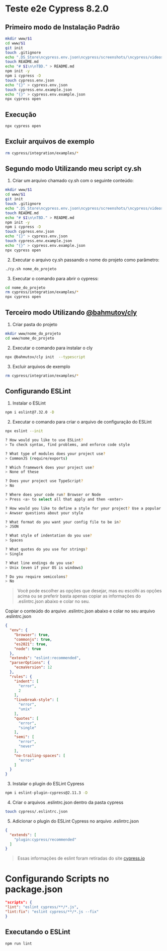 # Teste e2e Cypress 8.2.0

## Primeiro modo de Instalação Padrão

```bash
mkdir www/$1
cd www/$1
git init
touch .gitignore
echo ".DS_Store\ncypress.env.json\ncypress/screenshots/\ncypress/videos/\nnode_modules/" > .gitignore
touch README.md
echo "# $1\n\nTBD." > README.md
npm init -y
npm i cypress -D
touch cypress.env.json
echo "{}" > cypress.env.json
touch cypress.env.example.json
echo "{}" > cypress.env.example.json
npx cypress open
```

## Execução

```bash
npx cypress open
```

## Excluir arquivos de exemplo

```bash
rm cypress/integration/examples/*
```

## Segundo modo Utilizando meu script cy.sh

1. Criar um arquivo chamado cy.sh com o seguinte conteúdo:
 ```bash
mkdir www/$1
cd www/$1
git init
touch .gitignore
echo ".DS_Store\ncypress.env.json\ncypress/screenshots/\ncypress/videos/\nnode_modules/" > .gitignore
touch README.md
echo "# $1\n\nTBD." > README.md
npm init -y
npm i cypress -D
touch cypress.env.json
echo "{}" > cypress.env.json
touch cypress.env.example.json
echo "{}" > cypress.env.example.json
npx cypress open
```
2. Executar o arquivo cy.sh passando o nome do projeto como parâmetro:
```bash
./cy.sh nome_do_projeto
```
3. Executar o comando para abrir o cypress:
```bash
cd nome_do_projeto
rm cypress/integration/examples/*
npx cypress open
```

## Terceiro modo Utilizando [@bahmutov/cly](https://www.npmjs.com/package/@bahmutov/cly)


1. Criar pasta do projeto
```bash
mkdir www/nome_do_projeto
cd www/nome_do_projeto
```

2. Executar o comando para instalar o cly
```bash
npx @bahmutov/cly init  --typescript
```
3. Excluir arquivos de exemplo

```bash
rm cypress/integration/examples/*
```

## Configurando ESLint

1. Instalar o ESLint
```bash
npm i eslint@7.32.0 -D
```

2. Executar o comando para criar o arquivo de configuração do ESLint
```bash
npx eslint --init

? How would you like to use ESLint?
> To check syntax, find problems, and enforce code style

? What type of modules does your project use?
> CommonJS (require/exports)

? Which framework does your project use?
> None of these

? Does your project use TypeScript?
> No

? Where does your code run? Browser or Node
> Press <a> to select all that apply and then <enter>

? How would you like to define a style for your project? Use a popular style guide
> Anwser questions about your style

? What format do you want your config file to be in? 
> JSON

? What style of indentation do you use?
> Spaces

? What quotes do you use for strings?
> Single

? What line endings do you use?
> Unix (even if your OS is windows)

? Do you require semicolons?
> No
```

>Você pode escolher as opções que desejar, mas eu escolhi as opções acima ou se preferir basta apenas copiar as informações do .eslintrc.json abaixo e colar no seu.

Copiar o conteúdo do arquivo .eslintrc.json abaixo e colar no seu arquivo .eslintrc.json

```json
{
  "env": {
    "browser": true,
    "commonjs": true,
    "es2021": true,
    "node": true
  },
  "extends": "eslint:recommended",
  "parserOptions": {
    "ecmaVersion": 12
  },
  "rules": {
    "indent": [
      "error",
      2
    ],
    "linebreak-style": [
      "error",
      "unix"
    ],
    "quotes": [
      "error",
      "single"
    ],
    "semi": [
      "error",
      "never"
    ],
    "no-trailing-spaces": [
      "error"
    ]
  }
}
```

3. Instalar o plugin do ESLint Cypress

```bash
npm i eslint-plugin-cypress@2.11.3 -D
```
4. Criar o arquivos .eslintrc.json dentro da pasta cypress

```bash
touch cypress/.eslintrc.json
```

5. Adicionar o plugin do ESLint Cypress no arquivo .eslintrc.json

```json
{
  "extends": [
    "plugin:cypress/recommended"
  ]
}
```

>Essas informações de eslint foram retiradas do site [cypress.io](https://docs.cypress.io/guides/tooling/eslint-plugin#Installation)

# Configurando Scripts no package.json

```json
"scripts": {
"lint": "eslint cypress/**/*.js",
"lint:fix": "eslint cypress/**/*.js --fix"
}
```

## Executando o ESLint

```bash
npm run lint
```